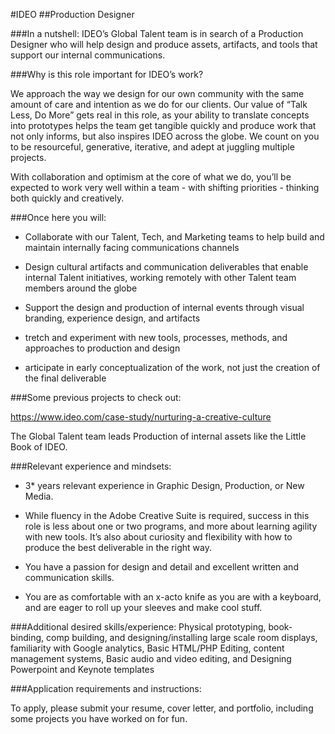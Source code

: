 #IDEO
##Production Designer

###In a nutshell:
IDEO’s Global Talent team is in search of a Production Designer who will help design and produce assets, artifacts, and tools that support our internal communications.

###Why is this role important for IDEO’s work?

We approach the way we design for our own community with the same amount of care and intention as we do for our clients. Our value of “Talk Less, Do More” gets real in this role, as your ability to translate concepts into prototypes helps the team get tangible quickly and produce work that not only informs, but also inspires IDEO across the globe. We count on you to be resourceful, generative, iterative, and adept at juggling multiple projects.

With collaboration and optimism at the core of what we do, you’ll be expected to work very well within a team - with shifting priorities - thinking both quickly and creatively.

###Once here you will:

* Collaborate with our Talent, Tech, and Marketing teams to help build and maintain internally facing communications channels

* Design cultural artifacts and communication deliverables that enable internal Talent initiatives, working remotely with other Talent team members around the globe

* Support the design and production of internal events through visual branding, experience design, and artifacts

* tretch and experiment with new tools, processes, methods, and approaches to production and design

* articipate in early conceptualization of the work, not just the creation of the final deliverable

###Some previous projects to check out:

https://www.ideo.com/case-study/nurturing-a-creative-culture

The Global Talent team leads Production of internal assets like the Little Book of IDEO.

###Relevant experience and mindsets:

* 3* years relevant experience in Graphic Design, Production, or New Media.

* While fluency in the Adobe Creative Suite is required, success in this role is less about one or two programs, and more about learning agility with new tools. It’s also about curiosity and flexibility with how to produce the best deliverable in the right way.

* You have a passion for design and detail and excellent written and communication skills.

* You are as comfortable with an x-acto knife as you are with a keyboard, and are eager to roll up your sleeves and make cool stuff.

###Additional desired skills/experience: Physical prototyping, book-binding, comp building, and designing/installing large scale room displays, familiarity with Google analytics, Basic HTML/PHP Editing, content management systems, Basic audio and video editing, and Designing Powerpoint and Keynote templates

###Application requirements and instructions:

To apply, please submit your resume, cover letter, and portfolio, including some projects you have worked on for fun.